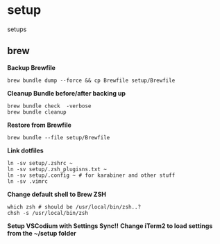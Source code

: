 # setup
setups

## brew

**Backup Brewfile**
```
brew bundle dump --force && cp Brewfile setup/Brewfile
```
**Cleanup Bundle before/after backing up**
```
brew bundle check  -verbose
brew bundle cleanup
```
**Restore from Brewfile**
```
brew bundle --file setup/Brewfile
```
**Link dotfiles**
```
ln -sv setup/.zshrc ~
ln -sv setup/.zsh_plugisns.txt ~
ln -sv setup/.config ~ # for karabiner and other stuff
ln -sv .vimrc
```
**Change default shell to Brew ZSH**
```
which zsh # should be /usr/local/bin/zsh..?
chsh -s /usr/local/bin/zsh
```

**Setup VSCodium with Settings Sync!!**
**Change iTerm2 to load settings from the ~/setup folder**

